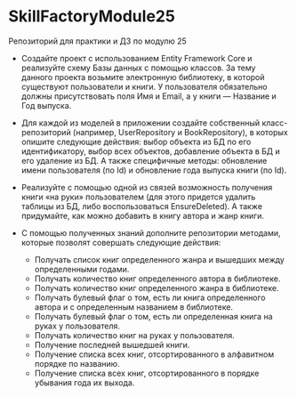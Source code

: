 # SkillFactoryModule25
Репозиторий для практики и ДЗ по модулю 25

* Создайте проект с использованием Entity Framework Core и реализуйте схему Базы данных с помощью классов. За тему данного проекта возьмите электронную библиотеку, в которой существуют пользователи и книги. У пользователя обязательно должны присутствовать поля Имя и Email, а у книги — Название и Год выпуска.

* Для каждой из моделей в приложении создайте собственный класс-репозиторий (например, UserRepository и BookRepository), в которых опишите следующие действия: выбор объекта из БД по его идентификатору, выбор всех объектов, добавление объекта в БД и его удаление из БД. А также специфичные методы: обновление имени пользователя (по Id) и обновление года выпуска книги (по Id).

* Реализуйте с помощью одной из связей возможность получения книги «на руки» пользователем (для этого придется удалить таблицы из БД, либо воспользоваться EnsureDeleted). А также придумайте, как можно добавить в книгу автора и жанр книги.

* С помощью полученных знаний дополните репозитории методами, которые позволят совершать следующие действия:

    - Получать список книг определенного жанра и вышедших между определенными годами.
    - Получать количество книг определенного автора в библиотеке.
    - Получать количество книг определенного жанра в библиотеке.
    - Получать булевый флаг о том, есть ли книга определенного автора и с определенным названием в библиотеке.
    - Получать булевый флаг о том, есть ли определенная книга на руках у пользователя.
    - Получать количество книг на руках у пользователя.
    - Получение последней вышедшей книги.
    - Получение списка всех книг, отсортированного в алфавитном порядке по названию.
    - Получение списка всех книг, отсортированного в порядке убывания года их выхода.
